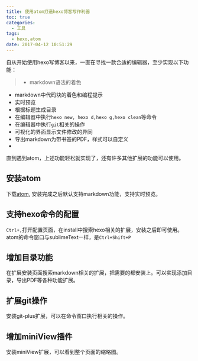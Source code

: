 ```yaml
---
title: 使用atom打造hexo博客写作利器
toc: true
categories:
  - 工具
tags:
  - hexo,atom
date: 2017-04-12 10:51:29
---
```

自从开始使用hexo写博客以来，一直在寻找一款合适的编辑器，至少实现以下功能：
> - markdown语法的着色
- markdown中代码块的着色和编程提示
- 实时预览
- 根据标题生成目录
- 在编辑器中执行`hexo new, hexo d,hexo g,hexo clean`等命令
- 在编辑器中执行`git`相关的操作
- 可视化的界面显示文件修改的异同
- 导出markdown为带书签的PDF，样式可以自定义
- 

直到遇到atom，上述功能轻松就实现了，还有许多其他扩展的功能可以使用。
<!-- more -->
## 安装atom
下载[atom](https://atom.io/), 安装完成之后默认支持markdown功能，支持实时预览。

## 支持hexo命令的配置
`Ctrl+,`打开配置页面，在install中搜索hexo相关的扩展，安装之后即可使用。atom的命令窗口与sublimeText一样，是`Ctrl+Shift+P`

## 增加目录功能
在扩展安装页面搜索markdown相关的扩展，把需要的都安装上。可以实现添加目录，导出PDF等各种功能扩展。

## 扩展git操作
安装git-plus扩展，可以在命令窗口执行相关的操作。

## 增加miniView插件
安装miniView扩展，可以看到整个页面的缩略图。

